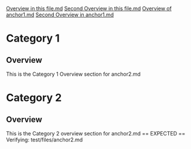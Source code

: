 [Overview in this file.md](#overview)
[Second Overview in this file.md](#overview-1)
[Overview of anchor1.md](anchor1.md#overview)
[Second Overview in anchor1.md](anchor1.md#overview-1)

# Category 1

## Overview

This is the Category 1 Overview section for anchor2.md

# Category 2

## Overview

This is the Category 2 overview section for anchor2.md
== EXPECTED ==
Verifying: test/files/anchor2.md
